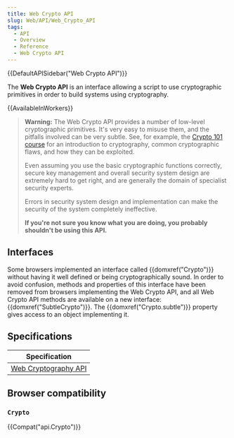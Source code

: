 ```yaml
---
title: Web Crypto API
slug: Web/API/Web_Crypto_API
tags:
  - API
  - Overview
  - Reference
  - Web Crypto API
---
```

{{DefaultAPISidebar("Web Crypto API")}}

The **Web Crypto API** is an interface allowing a script to use cryptographic primitives in order to build systems using cryptography.

{{AvailableInWorkers}}

> **Warning:** The Web Crypto API provides a number of low-level cryptographic primitives. It's very easy to misuse them, and the pitfalls involved can be very subtle. See, for example, the [Crypto 101 course](https://www.crypto101.io/) for an introduction to cryptography, common cryptographic flaws, and how they can be exploited.
>
> Even assuming you use the basic cryptographic functions correctly, secure key management and overall security system design are extremely hard to get right, and are generally the domain of specialist security experts.
>
> Errors in security system design and implementation can make the security of the system completely ineffective.
>
> **If you're not sure you know what you are doing, you probably shouldn't be using this API.**

## Interfaces

Some browsers implemented an interface called {{domxref("Crypto")}} without having it well defined or being cryptographically sound. In order to avoid confusion, methods and properties of this interface have been removed from browsers implementing the Web Crypto API, and all Web Crypto API methods are available on a new interface: {{domxref("SubtleCrypto")}}. The {{domxref("Crypto.subtle")}} property gives access to an object implementing it.

## Specifications

| Specification                                            |
| -------------------------------------------------------- |
| [Web Cryptography API](https://w3c.github.io/webcrypto/) |

## Browser compatibility

### `Crypto`

{{Compat("api.Crypto")}}
